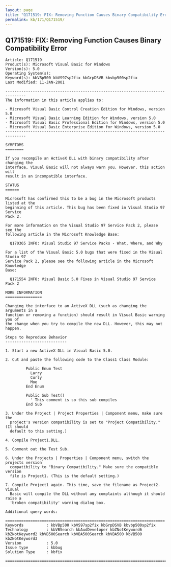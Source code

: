 ```yaml
---
layout: page
title: "Q171519: FIX: Removing Function Causes Binary Compatibility Error"
permalink: kb/171/Q171519/
---
```


## Q171519: FIX: Removing Function Causes Binary Compatibility Error

	Article: Q171519
	Product(s): Microsoft Visual Basic for Windows
	Version(s): 5.0
	Operating System(s): 
	Keyword(s): kbVBp500 kbVS97sp2fix kbGrpDSVB kbvbp500sp2fix
	Last Modified: 11-JAN-2001
	
	-------------------------------------------------------------------------------
	The information in this article applies to:
	
	- Microsoft Visual Basic Control Creation Edition for Windows, version 5.0 
	- Microsoft Visual Basic Learning Edition for Windows, version 5.0 
	- Microsoft Visual Basic Professional Edition for Windows, version 5.0 
	- Microsoft Visual Basic Enterprise Edition for Windows, version 5.0 
	-------------------------------------------------------------------------------
	
	SYMPTOMS
	========
	
	If you recompile an ActiveX DLL with binary compatibility after changing the
	interface, Visual Basic will not always warn you. However, this action will
	result in an incompatible interface.
	
	STATUS
	======
	
	Microsoft has confirmed this to be a bug in the Microsoft products listed at the
	beginning of this article. This bug has been fixed in Visual Studio 97 Service
	Pack 2.
	
	For more information on the Visual Studio 97 Service Pack 2, please see the
	following article in the Microsoft Knowledge Base:
	
	  Q170365 INFO: Visual Studio 97 Service Packs - What, Where, and Why
	
	For a list of the Visual Basic 5.0 bugs that were fixed in the Visual Studio 97
	Service Pack 2, please see the following article in the Microsoft Knowledge
	Base:
	
	  Q171554 INFO: Visual Basic 5.0 Fixes in Visual Studio 97 Service Pack 2
	
	MORE INFORMATION
	================
	
	Changing the interface to an ActiveX DLL (such as changing the arguments in a
	function or removing a function) should result in Visual Basic warning you of
	the change when you try to compile the new DLL. However, this may not happen.
	
	Steps to Reproduce Behavior
	---------------------------
	
	1. Start a new ActiveX DLL in Visual Basic 5.0.
	
	2. Cut and paste the following code to the Class1 Class Module:
	
	         Public Enum Test
	           Larry
	           Curly
	           Moe
	         End Enum
	
	         Public Sub Test()
	           ' This comment is so this sub compiles
	         End Sub
	
	3. Under the Project | Project Properties | Component menu, make sure the
	  project's version compatibility is set to "Project Compatibility." (It should
	  default to this setting.)
	
	4. Compile Project1.DLL.
	
	5. Comment out the Test Sub.
	
	6. Under the Projects | Properties | Component menu, switch the projects version
	  compatibility to "Binary Compatibility." Make sure the compatible version
	  file is Project1. (This is the default setting.)
	
	7. Compile Project1 again. This time, save the filename as Project2. Visual
	  Basic will compile the DLL without any complaints although it should raise a
	  'broken compatibility' warning dialog box.
	
	Additional query words:
	
	======================================================================
	Keywords          : kbVBp500 kbVS97sp2fix kbGrpDSVB kbvbp500sp2fix 
	Technology        : kbVBSearch kbAudDeveloper kbZNotKeyword6 kbZNotKeyword2 kbVB500Search kbVBA500Search kbVBA500 kbVB500 kbZNotKeyword3
	Version           : 5.0
	Issue type        : kbbug
	Solution Type     : kbfix
	
	=============================================================================
	
